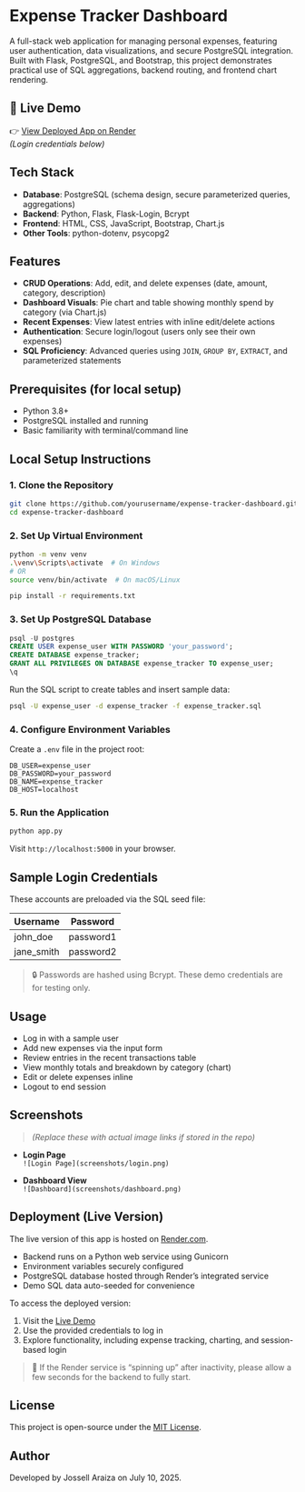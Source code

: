 # Expense Tracker Dashboard

A full-stack web application for managing personal expenses, featuring user authentication, data visualizations, and secure PostgreSQL integration. Built with Flask, PostgreSQL, and Bootstrap, this project demonstrates practical use of SQL aggregations, backend routing, and frontend chart rendering.

## 🔗 Live Demo
👉 [View Deployed App on Render](https://your-render-url.onrender.com)  
*(Login credentials below)*

## Tech Stack
- **Database**: PostgreSQL (schema design, secure parameterized queries, aggregations)
- **Backend**: Python, Flask, Flask-Login, Bcrypt
- **Frontend**: HTML, CSS, JavaScript, Bootstrap, Chart.js
- **Other Tools**: python-dotenv, psycopg2

## Features
- **CRUD Operations**: Add, edit, and delete expenses (date, amount, category, description)
- **Dashboard Visuals**: Pie chart and table showing monthly spend by category (via Chart.js)
- **Recent Expenses**: View latest entries with inline edit/delete actions
- **Authentication**: Secure login/logout (users only see their own expenses)
- **SQL Proficiency**: Advanced queries using `JOIN`, `GROUP BY`, `EXTRACT`, and parameterized statements

## Prerequisites (for local setup)
- Python 3.8+
- PostgreSQL installed and running
- Basic familiarity with terminal/command line

## Local Setup Instructions

### 1. Clone the Repository
```bash
git clone https://github.com/yourusername/expense-tracker-dashboard.git
cd expense-tracker-dashboard
```

### 2. Set Up Virtual Environment
```bash
python -m venv venv
.\venv\Scripts\activate  # On Windows
# OR
source venv/bin/activate  # On macOS/Linux

pip install -r requirements.txt
```

### 3. Set Up PostgreSQL Database
```sql
psql -U postgres
CREATE USER expense_user WITH PASSWORD 'your_password';
CREATE DATABASE expense_tracker;
GRANT ALL PRIVILEGES ON DATABASE expense_tracker TO expense_user;
\q
```

Run the SQL script to create tables and insert sample data:
```bash
psql -U expense_user -d expense_tracker -f expense_tracker.sql
```

### 4. Configure Environment Variables

Create a `.env` file in the project root:
```env
DB_USER=expense_user
DB_PASSWORD=your_password
DB_NAME=expense_tracker
DB_HOST=localhost
```

### 5. Run the Application
```bash
python app.py
```

Visit `http://localhost:5000` in your browser.

## Sample Login Credentials

These accounts are preloaded via the SQL seed file:

| Username    | Password   |
|-------------|------------|
| john_doe    | password1  |
| jane_smith  | password2  |

> 🔒 Passwords are hashed using Bcrypt. These demo credentials are for testing only.

## Usage
- Log in with a sample user
- Add new expenses via the input form
- Review entries in the recent transactions table
- View monthly totals and breakdown by category (chart)
- Edit or delete expenses inline
- Logout to end session

## Screenshots
> *(Replace these with actual image links if stored in the repo)*

- **Login Page**  
  `![Login Page](screenshots/login.png)`

- **Dashboard View**  
  `![Dashboard](screenshots/dashboard.png)`

## Deployment (Live Version)

The live version of this app is hosted on [Render.com](https://render.com).

- Backend runs on a Python web service using Gunicorn
- Environment variables securely configured
- PostgreSQL database hosted through Render’s integrated service
- Demo SQL data auto-seeded for convenience

To access the deployed version:
1. Visit the [Live Demo](https://your-render-url.onrender.com)
2. Use the provided credentials to log in
3. Explore functionality, including expense tracking, charting, and session-based login

> 📝 If the Render service is “spinning up” after inactivity, please allow a few seconds for the backend to fully start.

## License
This project is open-source under the [MIT License](LICENSE).

## Author
Developed by Jossell Araiza on July 10, 2025.
